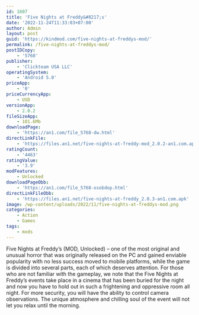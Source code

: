 ```yaml
---
id: 1607
title: 'Five Nights at Freddy&#8217;s'
date: '2022-11-24T11:33:03+07:00'
author: Admin
layout: post
guid: 'https://kindmod.com/five-nights-at-freddys-mod/'
permalink: /five-nights-at-freddys-mod/
postIDCopy:
    - '5768'
publisher:
    - 'Clickteam USA LLC'
operatingSystem:
    - 'Android 5.0'
priceApp:
    - '0'
priceCurrencyApp:
    - USD
versionApp:
    - 2.0.2
fileSizeApp:
    - 101.6Mb
downloadPage:
    - 'https://an1.com/file_5768-dw.html'
directLinkFile:
    - 'https://files.an1.net/five-nights-at-freddy-mod_2.0.2-an1.com.apk'
ratingCount:
    - '4463'
ratingValue:
    - '3.9'
modFeatures:
    - Unlocked
downloadPageObb:
    - 'https://an1.com/file_5768-osobdop.html'
directLinkFileObb:
    - 'https://files.an1.net/five-nights-at-freddy_2.0.3-an1.com.apk'
image: /wp-content/uploads/2022/11/five-nights-at-freddys-mod.png
categories:
    - Action
    - Games
tags:
    - mods
---
```


Five Nights at Freddy’s (MOD, Unlocked) – one of the most original and unusual horror that was originally released on the PC and gained enviable popularity with no less success moved to mobile platforms, while the game is divided into several parts, each of which deserves attention. For those who are not familiar with the gameplay, we note that the Five Nights at Freddy’s events take place in a cinema that has been buried for the night and now you have to hold out in such a frightening and oppressive room all night. For more security, you will have the ability to control camera observations. The unique atmosphere and chilling soul of the event will not let you relax until the morning.